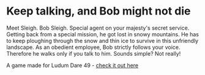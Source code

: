 # Keep talking, and Bob might not die

Meet Sleigh. Bob Sleigh. Special agent on your majesty's secret service. Getting back from a special mission, he got lost in snowy mountains. He has to keep ploughing through the snow and thin ice to survive in this unfriendly landscape. As an obedient employee, Bob strictly follows your voice. Therefore he walks only if you talk to him. Sounds simple? Not really!

A game made for Ludum Dare 49 - [check it out here](https://makimopl.itch.io/keep-talking-and-bob-might-not-die)
